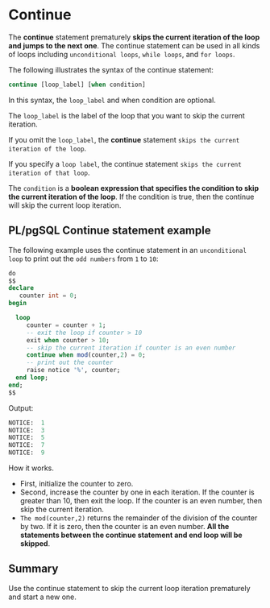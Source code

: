 # Continue

The **continue** statement prematurely **skips the current iteration of the loop and jumps to the next one**. The continue statement can be used in all kinds of loops including `unconditional loops`, `while loops`, and `for loops`.

The following illustrates the syntax of the continue statement:

```SQL
continue [loop_label] [when condition]
```

In this syntax, the `loop_label` and when condition are optional.

The `loop_label` is the label of the loop that you want to skip the current iteration.

If you omit the `loop_label`, the **continue** statement `skips the current iteration of the loop`.

If you specify a `loop label`, the continue statement `skips the current iteration of that loop`.

The `condition` is a **boolean expression that specifies the condition to skip the current iteration of the loop**. If the condition is true, then the continue will skip the current loop iteration.

## PL/pgSQL Continue statement example

The following example uses the continue statement in an `unconditional loop` to print out the `odd numbers` from `1` to `10`:

```SQL
do
$$
declare
   counter int = 0;
begin

  loop
     counter = counter + 1;
	 -- exit the loop if counter > 10
	 exit when counter > 10;
	 -- skip the current iteration if counter is an even number
	 continue when mod(counter,2) = 0;
	 -- print out the counter
	 raise notice '%', counter;
  end loop;
end;
$$
```

Output:

```SQL
NOTICE:  1
NOTICE:  3
NOTICE:  5
NOTICE:  7
NOTICE:  9
```

How it works.

- First, initialize the counter to zero.
- Second, increase the counter by one in each iteration. If the counter is greater than 10, then exit the loop. If the counter is an even number, then skip the current iteration.
- `The mod(counter,2)` returns the remainder of the division of the counter by two. If it is zero, then the counter is an even number. **All the statements between the continue statement and end loop will be skipped**.

## Summary

Use the continue statement to skip the current loop iteration prematurely and start a new one.
